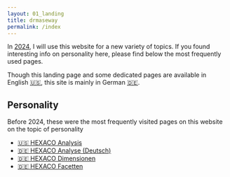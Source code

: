 ```yaml
---
layout: 01_landing
title: drmaseway
permalink: /index
---
```



In [2024](greetings_2024), I will use this website for a new variety of topics. If you found interesting info on personality here, please find below the most frequently used pages. 

Though this landing page and some dedicated pages are available in English [:us:](aboutme), 
this site is mainly in German [:de:](). 




## Personality

Before 2024, these were the most frequently visited pages on this website on the topic of  personality

- [:us: HEXACO Analysis](HEXACO)
- [:de: HEXACO Analyse (Deutsch)](HEXACO_Analyse_DE)
- [:de: HEXACO Dimensionen](dimensions_DE)
- [:de: HEXACO Facetten](facetten_DE)




